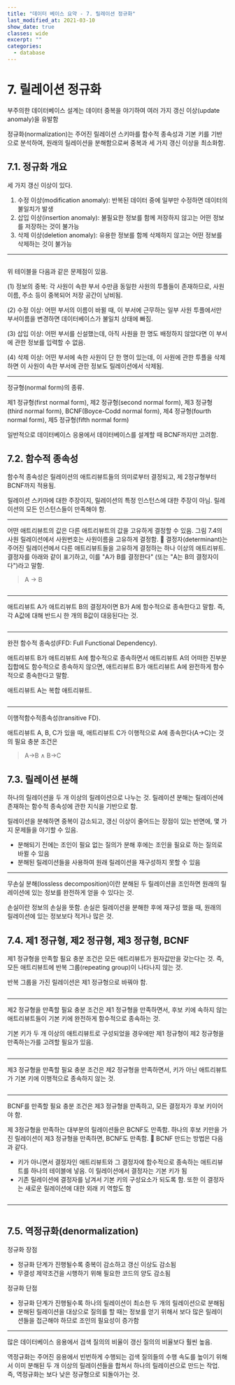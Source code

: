 ```yaml
---
title: "데이터 베이스 요약 - 7. 릴레이션 정규화"
last_modified_at: 2021-03-10
show_date: true
classes: wide
excerpt: ""
categories:
  - database
---
```


# 7. 릴레이션 정규화
부주의한 데이터베이스 설계는 데이터 중복을 야기하여 여러 가지 갱신 이상(update anomaly)을 유발함 

정규화(normalization)는 주어진 릴레이션 스키마를 함수적 종속성과 기본 키를 기반으로 분석하여, 
원래의 릴레이션을 분해함으로써 중복과 세 가지 갱신 이상을 최소화함. 

## 7.1. 정규화 개요
세 가지 갱신 이상이 있다. 
1. 수정 이상(modification anomaly): 반복된 데이터 중에 일부만 수정하면 데이터의 불일치가 발생 
2. 삽입 이상(insertion anomaly): 불필요한 정보를 함께 저장하지 않고는 어떤 정보를 저장하는 것이 불가능 
3. 삭제 이상(deletion anomaly): 유용한 정보를 함께 삭제하지 않고는 어떤 정보를 삭제하는 것이 불가능 

---

<figure style="width: 600px" class="align-center">
 	<img src="{{ '/assets/img/2021-03-10-database_system_7/1.png' }}" alt=""> 
</figure> 

위 테이블을 다음과 같은 문제점이 있음. 

(1) 정보의 중복:
각 사원이 속한 부서 수만큼 동일한 사원의 투플들이 존재하므로, 사원이름, 주소 등이 중복되어 저장 공간이 낭비됨. 

(2) 수정 이상: 
어떤 부서의 이름이 바뀔 때, 이 부서에 근무하는 일부 사원 투플에서만 부서이름을 변경하면 데이터베이스가 불일치 상태에 빠짐. 

(3) 삽입 이상: 
어떤 부서를 신설했는데, 아직 사원을 한 명도 배정하지 않았다면 이 부서에 관한 정보를 입력할 수 없음. 

(4) 삭제 이상: 
어떤 부서에 속한 사원이 단 한 명이 있는데, 이 사원에 관한 투플을 삭제하면 이 사원이 속한 부서에 관한 정보도 릴레이션에서 삭제됨. 

---

정규형(normal form)의 종류. 

제1 정규형(first normal form), 제2 정규형(second normal form), 
제3 정규형(third normal form), BCNF(Boyce-Codd normal form), 
제4 정규형(fourth normal form), 제5 정규형(fifth normal form) 

일반적으로 데이터베이스 응용에서 데이터베이스를 설계할 때 BCNF까지만 고려함.

## 7.2. 함수적 종속성
함수적 종속성은 릴레이션의 애트리뷰트들의 의미로부터 결정되고, 제 2정규형부터 BCNF까지 적용됨. 

릴레이션 스키마에 대한 주장이지, 릴레이션의 특정 인스턴스에 대한 주장이 아님. 
릴레이션의 모든 인스턴스들이 만족해야 함. 

---

어떤 애트리뷰트의 값은 다른 애트리뷰트의 값을 고유하게 결정할 수 있음. 
그림 7.4의 사원 릴레이션에서 사원번호는 사원이름을 고유하게 결정함. 

결정자(determinant)는 주어진 릴레이션에서 다른 애트리뷰트들을 고유하게 결정하는 하나 이상의 애트리뷰트. 
결정자를 아래와 같이 표기하고, 이를 "A가 B를 결정한다" (또는 "A는 B의 결정자이다")라고 말함.  
> A → B

<figure style="width: 600px" class="align-center">
 	<img src="{{ '/assets/img/2021-03-10-database_system_7/2.png' }}" alt=""> 
</figure> 

---

애트리뷰트 A가 애트리뷰트 B의 결정자이면 B가 A에 함수적으로 종속한다고 말함. 
즉, 각 A값에 대해 반드시 한 개의 B값이 대응된다는 것.

<figure style="width: 600px" class="align-center">
 	<img src="{{ '/assets/img/2021-03-10-database_system_7/3.png' }}" alt=""> 
</figure> 

---

완전 함수적 종속성(FFD: Full Functional Dependency). 

애트리뷰트 B가 애트리뷰트 A에 함수적으로 종속하면서 애트리뷰트 A의 어떠한 진부분 집합에도 함수적으로 종속하지 않으면, 
애트리뷰트 B가 애트리뷰트 A에 완전하게 함수적으로 종속한다고 말함. 

애트리뷰트 A는 복합 애트리뷰트.

<figure style="width: 600px" class="align-center">
 	<img src="{{ '/assets/img/2021-03-10-database_system_7/4.png' }}" alt=""> 
</figure> 

---

이행적함수적종속성(transitive FD).

애트리뷰트 A, B, C가 있을 때, 애트리뷰트 C가 이행적으로 A에 종속한다(A→C)는 것의 필요 충분 조건은
> A→B ∧ B→C

## 7.3. 릴레이션 분해
하나의 릴레이션을 두 개 이상의 릴레이션으로 나누는 것. 
릴레이션 분해는 릴레이션에 존재하는 함수적 종속성에 관한 지식을 기반으로 함. 

릴레이션을 분해하면 중복이 감소되고, 갱신 이상이 줄어드는 장점이 있는 반면에, 
몇 가지 문제들을 야기할 수 있음. 
- 분해되기 전에는 조인이 필요 없는 질의가 분해 후에는 조인을 필요로 하는 질의로 바뀔 수 있음 
- 분해된 릴레이션들을 사용하여 원래 릴레이션을 재구성하지 못할 수 있음 

---

무손실 분해(lossless decomposition)이란 
분해된 두 릴레이션을 조인하면 원래의 릴레이션에 있는 정보를 완전하게 얻을 수 있다는 것. 

손실이란 정보의 손실을 뜻함. 
손실은 릴레이션을 분해한 후에 재구성 했을 때, 원래의 릴레이션에 있는 정보보다 적거나 많은 것.

## 7.4. 제1 정규형, 제2 정규형, 제3 정규형, BCNF
제1 정규형을 만족할 필요 충분 조건은 모든 애트리뷰트가 원자값만을 갖는다는 것. 
즉, 모든 애트리뷰트에 반복 그룹(repeating group)이 나타나지 않는 것.

반복 그룹을 가진 릴레이션은 제1 정규형으로 바꿔야 함.  

<figure style="width: 600px" class="align-center">
 	<img src="{{ '/assets/img/2021-03-10-database_system_7/5.png' }}" alt=""> 
</figure> 

---

제2 정규형을 만족할 필요 충분 조건은 제1 정규형을 만족하면서, 
후보 키에 속하지 않는 애트리뷰트들이 기본 키에 완전하게 함수적으로 종속하는 것. 

기본 키가 두 개 이상의 애트리뷰트로 구성되었을 경우에만 제1 정규형이 제2 정규형을 만족하는가를 고려할 필요가 있음. 

<figure style="width: 600px" class="align-center">
 	<img src="{{ '/assets/img/2021-03-10-database_system_7/6.png' }}" alt=""> 
</figure> 

---

제3 정규형을 만족할 필요 충분 조건은 제2 정규형을 만족하면서, 
키가 아닌 애트리뷰트가 기본 키에 이행적으로 종속하지 않는 것. 

<figure style="width: 600px" class="align-center">
 	<img src="{{ '/assets/img/2021-03-10-database_system_7/7.png' }}" alt=""> 
</figure> 

---

BCNF를 만족할 필요 충분 조건은 제3 정규형을 만족하고, 
모든 결정자가 후보 키이어야 함. 

제 3정규형을 만족하는 대부분의 릴레이션들은 BCNF도 만족함. 
하나의 후보 키만을 가진 릴레이션이 제3 정규형을 만족하면, BCNF도 만족함. 

BCNF 만드는 방법은 다음과 같다. 
- 키가 아니면서 결정자인 애트리뷰트와 그 결정자에 함수적으로 종속하는 애트리뷰트를 하나의 테이블에 넣음. 이 릴레이션에서 결정자는 기본 키가 됨 
- 기존 릴레이션에 결정자를 남겨서 기본 키의 구성요소가 되도록 함. 또한 이 결정자는 새로운 릴레이션에 대한 외래 키 역할도 함 

<figure style="width: 600px" class="align-center">
 	<img src="{{ '/assets/img/2021-03-10-database_system_7/8.png' }}" alt=""> 
</figure> 

---

<figure style="width: 600px" class="align-center">
 	<img src="{{ '/assets/img/2021-03-10-database_system_7/9.png' }}" alt=""> 
</figure> 

## 7.5. 역정규화(denormalization)
정규화 장점
- 정규화 단계가 진행될수록 중복이 감소하고 갱신 이상도 감소됨 
- 무결성 제약조건을 시행하기 위해 필요한 코드의 양도 감소됨 

정규화 단점
- 정규화 단계가 진행될수록 하나의 릴레이션이 최소한 두 개의 릴레이션으로 분해됨 
- 분해된 릴레이션을 대상으로 질의를 할 때는 정보를 얻기 위해서 보다 많은 릴레이션들을 접근해야 하므로 조인의 필요성이 증가함 

---

많은 데이터베이스 응용에서 검색 질의의 비율이 갱신 질의의 비율보다 훨씬 높음. 

역정규화는 주어진 응용에서 빈번하게 수행되는 검색 질의들의 수행 속도를 높이기 위해서 이미 분해된 두 개 이상의 릴레이션들을 합쳐서 하나의 릴레이션으로 만드는 작업. 
즉, 역정규화는 보다 낮은 정규형으로 되돌아가는 것.

<figure style="width: 600px" class="align-center">
 	<img src="{{ '/assets/img/2021-03-10-database_system_7/10.png' }}" alt=""> 
</figure> 
